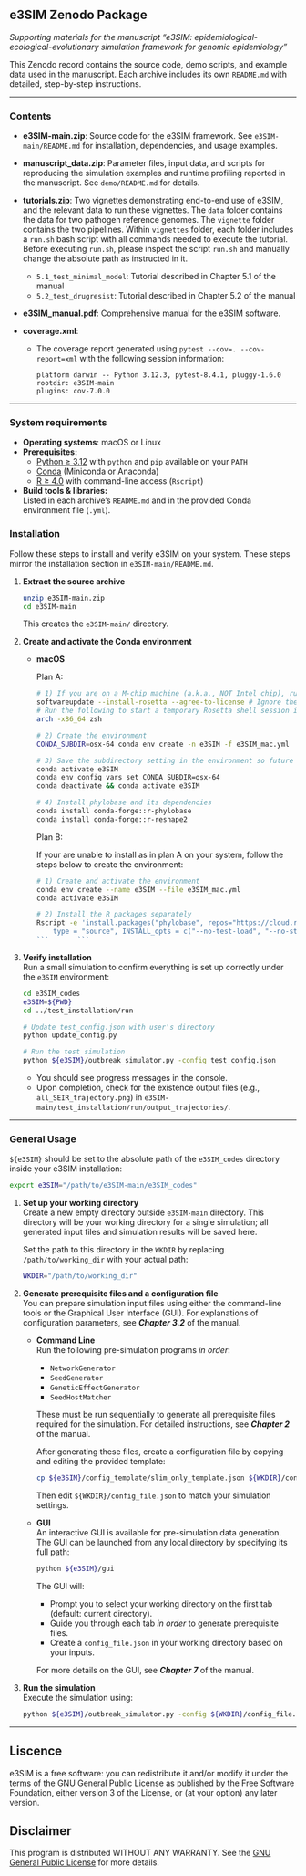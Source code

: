 ## e3SIM Zenodo Package  
*Supporting materials for the manuscript “e3SIM: epidemiological-ecological-evolutionary simulation framework for genomic epidemiology”*

This Zenodo record contains the source code, demo scripts, and example data used in the manuscript. Each archive includes its own `README.md` with detailed, step-by-step instructions.

---

### Contents
- **e3SIM-main.zip**: 
Source code for the e3SIM framework. See `e3SIM-main/README.md` for installation, dependencies, and usage examples. 

- **manuscript_data.zip**: 
Parameter files, input data, and scripts for reproducing the simulation examples and runtime profiling reported in the manuscript. See `demo/README.md` for details. 

- **tutorials.zip**: 
Two vignettes demonstrating end-to-end use of e3SIM, and the relevant data to run these vignettes. The `data` folder contains the data for two pathogen reference genomes. The `vignette` folder contains the two pipelines. Within `vignettes` folder, each folder includes a `run.sh` bash script with all commands needed to execute the tutorial. Before executing `run.sh`, please inspect the script `run.sh` and manually change the absolute path as instructed in it.
    - `5.1_test_minimal_model`: Tutorial described in Chapter 5.1 of the manual 
    - `5.2_test_drugresist`: Tutorial described in Chapter 5.2 of the manual 

- **e3SIM_manual.pdf**:
Comprehensive manual for the e3SIM software.

- **coverage.xml**:
    - The coverage report generated using `pytest --cov=. --cov-report=xml` with the following session information:

        ```
        platform darwin -- Python 3.12.3, pytest-8.4.1, pluggy-1.6.0
        rootdir: e3SIM-main
        plugins: cov-7.0.0
        ```

---


### System requirements
- **Operating systems**: macOS or Linux
- **Prerequisites:**  
    - [Python ≥ 3.12](https://www.python.org/) with `python` and `pip` available on your `PATH`
    - [Conda](https://docs.conda.io/) (Miniconda or Anaconda)  
    - [R ≥ 4.0](https://cran.r-project.org/) with command-line access (`Rscript`)  
- **Build tools & libraries:**  
    Listed in each archive’s `README.md` and in the provided Conda environment file (`.yml`). 


### Installation 
Follow these steps to install and verify e3SIM on your system. These steps mirror the installation section in `e3SIM-main/README.md`.

1. **Extract the source archive** 
    
    ```sh
    unzip e3SIM-main.zip
    cd e3SIM-main
    ```
    This creates the `e3SIM-main/` directory.
    

2. **Create and activate the Conda environment** 

    - **macOS**
        
        Plan A:

        ```sh
        # 1) If you are on a M-chip machine (a.k.a., NOT Intel chip), run the following to install the emulator for x86_64 conda environment
        softwareupdate --install-rosetta --agree-to-license # Ignore the 'Installing Rosetta 2 on this system is not supported.' output if it occurs
        # Run the following to start a temporary Rosetta shell session inside your existing terminal
        arch -x86_64 zsh

        # 2) Create the environment
        CONDA_SUBDIR=osx-64 conda env create -n e3SIM -f e3SIM_mac.yml

        # 3) Save the subdirectory setting in the environment so future installs use osx-64
        conda activate e3SIM
        conda env config vars set CONDA_SUBDIR=osx-64
        conda deactivate && conda activate e3SIM

        # 4) Install phylobase and its dependencies
        conda install conda-forge::r-phylobase
        conda install conda-forge::r-reshape2
        ```
        Plan B:

        If your are unable to install as in plan A on your system, follow the steps below to create the environment:

        ```sh
        # 1) Create and activate the environment
        conda env create --name e3SIM --file e3SIM_mac.yml
        conda activate e3SIM

        # 2) Install the R packages separately
        Rscript -e 'install.packages("phylobase", repos="https://cloud.r-project.org", \
            type = "source", INSTALL_opts = c("--no-test-load", "--no-staged-install", "--no-byte-compile"))
        ```       ```

3. **Verify installation** \
Run a small simulation to confirm everything is set up correctly under the `e3SIM` environment:

    ```sh
    cd e3SIM_codes
    e3SIM=${PWD}
    cd ../test_installation/run
    
    # Update test_config.json with user's directory
    python update_config.py 
    
    # Run the test simulation
    python ${e3SIM}/outbreak_simulator.py -config test_config.json 
    ```
        
    - You should see progress messages in the console.
    - Upon completion, check for the existence output files (e.g., `all_SEIR_trajectory.png`) in `e3SIM-main/test_installation/run/output_trajectories/`.


---

### General Usage
`${e3SIM}` should be set to the absolute path of the `e3SIM_codes` directory inside your e3SIM installation:

```sh
export e3SIM="/path/to/e3SIM-main/e3SIM_codes"
```


1. **Set up your working directory** \
    Create a new empty directory outside `e3SIM-main` directory. This directory will be your working directory for a single simulation; all generated input files and simulation results will be saved here. 

    Set the path to this directory in the `WKDIR` by replacing `/path/to/working_dir` with your actual path:

    ```sh
    WKDIR="/path/to/working_dir"
    ```

2. **Generate prerequisite files and a configuration file** \
    You can prepare simulation input files using either the command-line tools or the Graphical User Interface (GUI). For explanations of configuration parameters, see ***Chapter 3.2*** of the manual.

    - **Command Line** \
        Run the following pre-simulation programs *in order*:
        
        - `NetworkGenerator`
        - `SeedGenerator`
        - `GeneticEffectGenerator`
        - `SeedHostMatcher`
    
        These must be run sequentially to generate all prerequisite files required for the simulation. For detailed instructions, see ***Chapter 2*** of the manual.

        After generating these files, create a configuration file by copying and editing the provided template:
        
        ```sh
        cp ${e3SIM}/config_template/slim_only_template.json ${WKDIR}/config_file.json
        ```
  
        Then edit `${WKDIR}/config_file.json` to match your simulation settings.


    - **GUI** \
        An interactive GUI is available for pre-simulation data generation. The GUI can be launched from any local directory by specifying its full path: 
    
        ```sh
        python ${e3SIM}/gui
        ```
        
        The GUI will:
        - Prompt you to select your working directory on the first tab (default: current directory).
        - Guide you through each tab *in order* to generate prerequisite files.
        - Create a `config_file.json` in your working directory based on your inputs.

        For more details on the GUI, see ***Chapter 7*** of the manual. 
    

3. **Run the simulation** \
    Execute the simulation using:

    ```sh
    python ${e3SIM}/outbreak_simulator.py -config ${WKDIR}/config_file.json
    ```


---


## Liscence
e3SIM is a free software: you can redistribute it and/or modify it under the terms of the GNU General Public License as published by the Free Software Foundation, either version 3 of the License, or (at your option) any later version.

## Disclaimer
This program is distributed WITHOUT ANY WARRANTY.  See the
[GNU General Public License](\url{http://www.gnu.org/licenses/}) for more details.